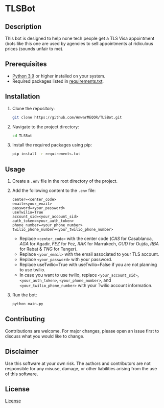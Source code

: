# TLSBot

## Description

This bot is designed to help none tech people get a TLS Visa appointment (bots like this one are used by agencies to sell appointments at ridiculous prices (sounds unfair to me).

## Prerequisites

- [Python 3.9](https://www.python.org/downloads/) or higher installed on your system.
- Required packages listed in [requirements.txt](./requirements.txt).

## Installation

1. Clone the repository:

    ```bash
    git clone https://github.com/AnwarMEQOR/TLSBot.git
    ```

2. Navigate to the project directory:

    ```bash
    cd TLSBot
    ```

3. Install the required packages using pip:

    ```bash
    pip install -r requirements.txt
    ```

## Usage

1. Create a `.env` file in the root directory of the project.
2. Add the following content to the `.env` file:

    ```plaintext
    center=<center_code>
    email=<your_email>
    password=<your_password>
    useTwilio=True
    account_sid=<your_account_sid>
    auth_token=<your_auth_token>
    phone_number=<your_phone_number>
    twilio_phone_number=<your_twilio_phone_number>
    ```

    - Replace `<center_code>` with the center code (*CAS* for Casablanca, *AGA* for Agadir, *FEZ* for Fez, *RAK* for Marrakech, *OUD* for Oujda, *RBA* for Rabat & *TNG* for Tanger).
    - Replace `<your_email>` with the email associated to your TLS account.
    - Replace `<your_password>` with your password.
    - Replace useTwilio=True with useTwilio=False if you are not planning to use twilio.
    - In case you want to use twilio, replace `<your_account_sid>`, `<your_auth_token>`, `<your_phone_number>`, and `<your_twilio_phone_number>` with your Twilio account information.

3. Run the bot:

    ```bash
    python main.py
    ```

## Contributing

Contributions are welcome. For major changes, please open an issue first to discuss what you would like to change.

## Disclaimer

Use this software at your own risk. The authors and contributors are not responsible for any misuse, damage, or other liabilities arising from the use of this software.

## License

[License](./LICENSE)
